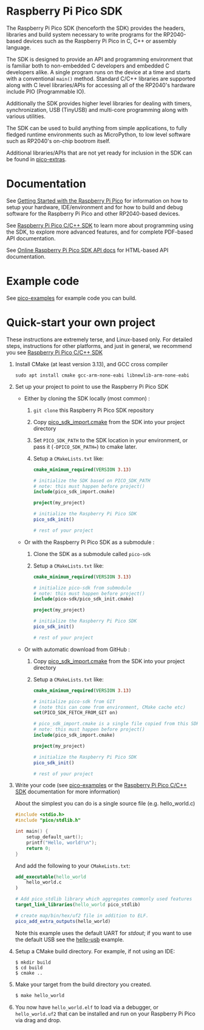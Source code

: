 # Raspberry Pi Pico SDK

The Raspberry Pi Pico SDK (henceforth the SDK) provides the headers, libraries and build system
necessary to write programs for the RP2040-based devices such as the Raspberry Pi Pico
in C, C++ or assembly language.

The SDK  is designed to provide an API and programming environment that is familiar both to non-embedded C developers and embedded C developers alike.
A single program runs on the device at a time and starts with a conventional `main()` method. Standard C/C++ libraries are supported along with
C level libraries/APIs for accessing all of the RP2040's hardware include PIO (Programmable IO).

Additionally the SDK provides higher level libraries for dealing with timers, synchronization, USB (TinyUSB) and multi-core programming
along with various utilities.

The SDK can be used to build anything from simple applications, to fully fledged runtime environments such as MicroPython, to low level software
such as RP2040's on-chip bootrom itself.

Additional libraries/APIs that are not yet ready for inclusion in the SDK can be found in [pico-extras](https://github.com/raspberrypi/pico-extras).

# Documentation

See [Getting Started with the Raspberry Pi Pico](https://rptl.io/pico-get-started) for information on how to setup your
hardware, IDE/environment and for how to build and debug software for the Raspberry Pi Pico
and other RP2040-based devices.

See [Raspberry Pi Pico C/C++ SDK](https://rptl.io/pico-c-sdk) to learn more about programming using the
SDK, to explore more advanced features, and for complete PDF-based API documentation.

See [Online Raspberry Pi Pico SDK API docs](https://rptl.io/pico-doxygen) for HTML-based API documentation.

# Example code

See [pico-examples](https://github.com/raspberrypi/pico-examples) for example code you can build.

# Quick-start your own project

These instructions are extremely terse, and Linux-based only. For detailed steps,
instructions for other platforms, and just in general, we recommend you see [Raspberry Pi Pico C/C++ SDK](https://rptl.io/pico-c-sdk)

1. Install CMake (at least version 3.13), and GCC cross compiler
   ```
   sudo apt install cmake gcc-arm-none-eabi libnewlib-arm-none-eabi
   ```
1. Set up your project to point to use the Raspberry Pi Pico SDK

   * Either by cloning the SDK locally (most common) :
      1. `git clone` this Raspberry Pi Pico SDK repository
      1. Copy [pico_sdk_import.cmake](https://github.com/raspberrypi/pico-sdk/blob/master/external/pico_sdk_import.cmake)
         from the SDK into your project directory
      2. Set `PICO_SDK_PATH` to the SDK location in your environment, or pass it (`-DPICO_SDK_PATH=`) to cmake later.
      3. Setup a `CMakeLists.txt` like:

          ```cmake
          cmake_minimum_required(VERSION 3.13)

          # initialize the SDK based on PICO_SDK_PATH
          # note: this must happen before project()
          include(pico_sdk_import.cmake)

          project(my_project)

          # initialize the Raspberry Pi Pico SDK
          pico_sdk_init()

          # rest of your project

          ```

   * Or with the Raspberry Pi Pico SDK as a submodule :
      1. Clone the SDK as a submodule called `pico-sdk`
      1. Setup a `CMakeLists.txt` like:

          ```cmake
          cmake_minimum_required(VERSION 3.13)

          # initialize pico-sdk from submodule
          # note: this must happen before project()
          include(pico-sdk/pico_sdk_init.cmake)

          project(my_project)

          # initialize the Raspberry Pi Pico SDK
          pico_sdk_init()

          # rest of your project

          ```

   * Or with automatic download from GitHub :
      1. Copy [pico_sdk_import.cmake](https://github.com/raspberrypi/pico-sdk/blob/master/external/pico_sdk_import.cmake)
         from the SDK into your project directory
      1. Setup a `CMakeLists.txt` like:

          ```cmake
          cmake_minimum_required(VERSION 3.13)

          # initialize pico-sdk from GIT
          # (note this can come from environment, CMake cache etc)
          set(PICO_SDK_FETCH_FROM_GIT on)

          # pico_sdk_import.cmake is a single file copied from this SDK
          # note: this must happen before project()
          include(pico_sdk_import.cmake)

          project(my_project)

          # initialize the Raspberry Pi Pico SDK
          pico_sdk_init()

          # rest of your project

          ```

1. Write your code (see [pico-examples](https://github.com/raspberrypi/pico-examples) or the [Raspberry Pi Pico C/C++ SDK](https://rptl.io/pico-c-sdk) documentation for more information)

   About the simplest you can do is a single source file (e.g. hello_world.c)

   ```c
   #include <stdio.h>
   #include "pico/stdlib.h"

   int main() {
       setup_default_uart();
       printf("Hello, world!\n");
       return 0;
   }
   ```
   And add the following to your `CMakeLists.txt`:

   ```cmake
   add_executable(hello_world
       hello_world.c
   )

   # Add pico_stdlib library which aggregates commonly used features
   target_link_libraries(hello_world pico_stdlib)

   # create map/bin/hex/uf2 file in addition to ELF.
   pico_add_extra_outputs(hello_world)
   ```

   Note this example uses the default UART for _stdout_;
   if you want to use the default USB see the [hello-usb](https://github.com/raspberrypi/pico-examples/tree/master/hello_world/usb) example.


1. Setup a CMake build directory.
      For example, if not using an IDE:
      ```
      $ mkdir build
      $ cd build
      $ cmake ..
      ```

1. Make your target from the build directory you created.
      ```sh
      $ make hello_world
      ```

1. You now have `hello_world.elf` to load via a debugger, or `hello_world.uf2` that can be installed and run on your Raspberry Pi Pico via drag and drop.
